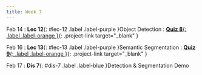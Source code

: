 ```yaml
---
title: Week 7
---
```


Feb 14
: **Lec 12**{: #lec-12 .label .label-purple }Object Detection
: [**Quiz 8**{: .label .label-orange }](https://www.gradescope.com/courses/480760){: .project-link target="_blank" }

Feb 16
: **Lec 13**{: #lec-13 .label .label-purple }Semantic Segmentation
: [**Quiz 9**{: .label .label-orange }](https://www.gradescope.com/courses/480760){: .project-link target="_blank" }

Feb 17
: **Dis 7**{: #dis-7 .label .label-blue }Detection & Segmentation Demo

